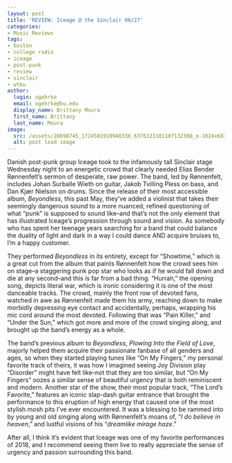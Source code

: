```yaml
---
layout: post
title: 'REVIEW: Iceage @ the Sinclair 06/27'
categories:
- Music Reviews
tags:
- boston
- college radio
- iceage
- post-punk
- review
- sinclair
- wtbu
author:
  login: ogehrke
  email: ogehrke@bu.edu
  display_name: Brittany Moura
  first_name: Brittany
  last_name: Moura
image:
  src: /assets/28698745_1724501910948330_6376121101107132308_o-1024x683.jpg
  alt: post lead image
---
```

Danish post-punk group Iceage took to the infamously tall Sinclair stage Wednesday night to an energetic crowd that clearly needed Elias Bender Rønnenfelt’s sermon of desperate, raw power. The band, led by Rønnenfelt, includes Johan Surballe Wieth on guitar, Jakob Tvilling Pless on bass, and Dan Kjær Nielson on drums. Since the release of their most accessible album, _Beyondless_, this past May, they’ve added a violinist that takes their seemingly dangerous sound to a more nuanced, refined questioning of what “punk” is supposed to sound like–and that’s not the only element that has illustrated Iceage’s progression through sound and vision. As somebody who has spent her teenage years searching for a band that could balance the duality of light and dark in a way I could dance AND acquire bruises to, I’m a happy customer.

They performed _Beyondless_ in its entirety, except for “Showtime,” which is a great cut from the album that paints Rønnenfelt how the crowd sees him on stage–a staggering punk pop star who looks as if he would fall down and die at any second–and this is far from a bad thing. “Hurrah,” the opening song, depicts literal war, which is ironic considering it is one of the most danceable tracks. The crowd, mainly the front row of devoted fans, watched in awe as Rønnenfelt made them his army, reaching down to make morbidly depressing eye contact and accidentally, perhaps, wrapping his mic cord around the most devoted. Following that was “Pain Killer,” and “Under the Sun,” which got more and more of the crowd singing along, and brought up the band’s energy as a whole.

The band’s previous album to _Beyondless_, _Plowing Into the Field of Love_, majorly helped them acquire their passionate fanbase of all genders and ages, so when they started playing tunes like “On My Fingers,” my personal favorite track of theirs, it was how I imagined seeing Joy Division play “Disorder” might have felt like–not that they are too similar, but “On My Fingers” oozes a similar sense of beautiful urgency that is both reminiscent and modern. Another star of the show, their most popular track, “The Lord’s Favorite,” features an iconic slap-dash guitar entrance that brought the performance to this eruption of high energy that caused one of the most stylish mosh pits I’ve ever encountered. It was a blessing to be rammed into by young and old singing along with Rønnenfelt’s moans of, “_I do believe in heaven_,” and lustful visions of his “_dreamlike mirage haze_.”

After all, I think it’s evident that Iceage was one of my favorite performances of 2018, and I recommend seeing them live to really appreciate the sense of urgency and passion surrounding this band.